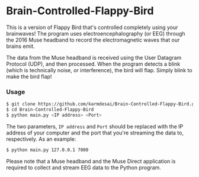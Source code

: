 # Brain-Controlled-Flappy-Bird
This is a version of Flappy Bird that's controlled completely using your brainwaves! The program uses electroencephalography (or EEG) through the 2016 Muse headband to record the electromagnetic waves that our
brains emit.

The data from the Muse headband is received using the User Datagram Protocol (UDP), and then processed. When the program detects a blink (which is technically noise, or interference), the bird will flap.
Simply blink to make the bird flap!

### Usage
```sh
$ git clone https://github.com/karmdesai/Brain-Controlled-Flappy-Bird.git
$ cd Brain-Controlled-Flappy-Bird
$ python main.py <IP address> <Port>
```

The two parameters, ```IP address``` and ```Port``` should be replaced with the IP address of your computer and the port that you're streaming the data to, respectively. As an example:

```sh
$ python main.py 127.0.0.1 7000
```

Please note that a Muse headband and the Muse Direct application is required to collect and stream EEG data to the Python program.